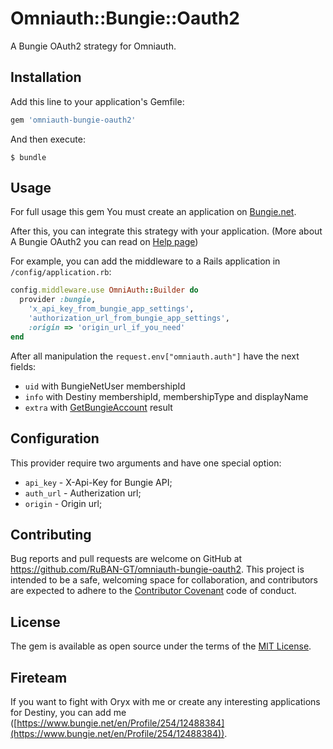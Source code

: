 # Omniauth::Bungie::Oauth2

A Bungie OAuth2 strategy for Omniauth.

## Installation

Add this line to your application's Gemfile:

```ruby
gem 'omniauth-bungie-oauth2'
```

And then execute:

    $ bundle

## Usage

For full usage this gem You must create an application on [Bungie.net](https://www.bungie.net/en/application).

After this, you can integrate this strategy with your application. (More about A Bungie OAuth2 you can read on [Help page](https://www.bungie.net/en/Help/Article/45481))

For example, you can add the middleware to a Rails application in `/config/application.rb`:

~~~ruby
config.middleware.use OmniAuth::Builder do
  provider :bungie,
    'x_api_key_from_bungie_app_settings',
    'authorization_url_from_bungie_app_settings',
    :origin => 'origin_url_if_you_need'
end
~~~~

After all manipulation the `request.env["omniauth.auth"]` have the next fields:

* `uid` with BungieNetUser membershipId
* `info` with Destiny membershipId, membershipType and displayName
* `extra` with [GetBungieAccount](https://destinydevs.github.io/BungieNetPlatform/docs/UserService/GetBungieAccount) result

## Configuration

This provider require two arguments and have one special option:

* `api_key` - X-Api-Key for Bungie API;
* `auth_url` - Autherization url;
* `origin` - Origin url;

## Contributing

Bug reports and pull requests are welcome on GitHub at https://github.com/RuBAN-GT/omniauth-bungie-oauth2. This project is intended to be a safe, welcoming space for collaboration, and contributors are expected to adhere to the [Contributor Covenant](http://contributor-covenant.org) code of conduct.

## License

The gem is available as open source under the terms of the [MIT License](http://opensource.org/licenses/MIT).

## Fireteam

If you want to fight with Oryx with me or create any interesting applications for Destiny, you can add me ([https://www.bungie.net/en/Profile/254/12488384](https://www.bungie.net/en/Profile/254/12488384)).
